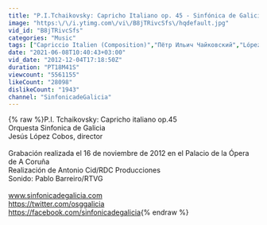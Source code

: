 ```yaml
---
title: "P.I.Tchaikovsky: Capricho Italiano op. 45 - Sinfónica de Galicia - Jesús López Cobos, director"
image: "https:\/\/i.ytimg.com\/vi\/B8jTRivcSfs\/hqdefault.jpg"
vid_id: "B8jTRivcSfs"
categories: "Music"
tags: ["Capriccio Italien (Composition)","Пётр Ильич Чайковский","López Cobos"]
date: "2021-06-08T10:40:43+03:00"
vid_date: "2012-12-04T17:18:50Z"
duration: "PT18M41S"
viewcount: "5561155"
likeCount: "28098"
dislikeCount: "1943"
channel: "SinfonicadeGalicia"
---
```

{% raw %}P.I. Tchaikovsky: Capricho italiano op.45<br />Orquesta Sinfonica de Galicia<br />Jesús López Cobos, director<br /><br />Grabación realizada el 16 de noviembre de 2012 en el Palacio de la Ópera de A Coruña <br />Realización de Antonio Cid/RDC Producciones<br />Sonido: Pablo Barreiro/RTVG<br /><br />www.sinfonicadegalicia.com<br /><a rel="nofollow" target="blank" href="https://twitter.com/osggalicia">https://twitter.com/osggalicia</a><br /><a rel="nofollow" target="blank" href="https://facebook.com/sinfonicadegalicia">https://facebook.com/sinfonicadegalicia</a>{% endraw %}
